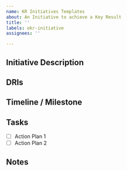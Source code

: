 ```yaml
---
name: KR Initiatives Templates
about: An Initiative to achieve a Key Result
title: ''
labels: okr-initiative
assignees: ''

---
```


## Initiative Description

<!--- Provide a detailed description of this Initiative, basically the WHY -->

## DRIs

<!-- You can mention the team or individual who is the DRI for this initiative -->

## Timeline / Milestone

<!-- Provide a tentative timeline or milestone for the initiative --> 

## Tasks

<!-- Provide a Checklist of all the action plan for achieving this initiative. Each checklist item can be an existing issue if an action plan is being tracked in a separate issue. You can also convert an item to an issue by clicking the ellipsis near the item and selecting 'Convert to Issue'   -->

- [ ] Action Plan 1
- [ ] Action Plan 2

## Notes

<!--- Any other details or data you want to include -->

